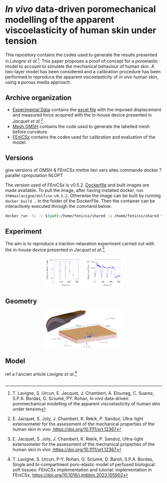 # *In vivo* data-driven poromechanical modelling of the apparent viscoelasticity of human skin under tension

This repository contains the codes used to generate the results presented in *Lavigne et al.*[^1]. This paper proposes a proof of concept for a poroelastic model to account to simulate the mechanical behaviour of human skin. A two-layer model has been considered and a calibration procedure has been performed to reproduce the apparent viscoelasticity of *in vivo* human skin, using a porous media approach.


## Archive organization
- [Experimental Data](./Experimental_Data/) contains the [excel file](./Experimental_Data/Healthy_skin.xlsx) with the imposed displacement and measured force acquired with the in-house device presented in *Jacquet et al.*[^3].
- [Mesh GMSH](./Mesh_GMSH/) contains the code used to generate the labelled mesh before curvature. 
- [FEniCSx](./FEniCSx/) contains the codes used for calibration and evaluation of the model.

## Versions
give versions of GMSH & FEniCSx
mettre lien vers sites
commande docker ?
parallel cpmputation
NLOPT


The version used of FEniCSx is v0.5.2. [Dockerfile](Dockerfile) and built images are made available. To pull the image, after having installed docker, run `th0maslavigne/dolfinx:v0.5.2`. Otherwise the image can be built by running `docker build .` in the folder of the DockerFile. Then the container can be interactively executed through the command below:

```sh
docker run -ti -v $(pwd):/home/fenicsx/shared -w /home/fenicsx/shared th0maslavigne/dolfinx:v0.5.2
```


## Experiment
The aim is to reproduce a traction-relaxation experiment carried out with the in-house device presented in *Jacquet et al.*[^3]. 

<img 
    style="display: block; 
           margin-left: auto;
           margin-right: auto;
           width: 50%;"
src=https://github.com/Th0masLavigne/Skin_porous_modelling/blob/main/images/exp.png
alt="Experiment">
</img>

## Geometry

<img 
    style="display: block; 
           margin-left: auto;
           margin-right: auto;
           width: 50%;"
src=https://github.com/Th0masLavigne/Skin_porous_modelling/blob/main/images/geom.png
alt="Geometry">
</img>

## Model
ref a l'ancien article
*Lavigne et al.*[^2]

##




[^1]: T. Lavigne, S. Urcun, E. Jacquet, J. Chambert, A. Elouneg, C. Suarez, S.P.A. Bordas, G. Sciumè, PY. Rohan, *In vivo* data-driven poromechanical modelling of the apparent viscoelasticity of human skin under tension
[^2]: T. Lavigne, S. Urcun, P-Y. Rohan, G. Sciumè, D. Baroli, S.P.A. Bordas, Single and bi-compartment poro-elastic model of perfused biological soft tissues: FEniCSx implementation and tutorial: implementation in FEniCSx, https://doi.org/10.1016/j.jmbbm.2023.105902
[^3]: E. Jacquet, S. Joly, J. Chambert, K. Rekik, P. Sandoz, Ultra-light extensometer for the assessment of the mechanical properties of the human skin in vivo ,https://doi.org/10.1111/srt.12367